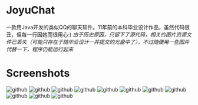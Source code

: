 # JoyuChat
一款用Java开发的类似QQ的聊天软件。11年前的本科毕业设计作品，虽然代码很丑，但每一行因她而很用心:)
_由于历史原因，只留下了源代码，相关的图片资源文件已丢失（可能只存在于随毕业设计一并提交的光盘中了），不过随便用一些图片代替一下，程序仍能运行起来_

# Screenshots
![github](https://github.com/AnderJoeSun/JoyuChat/blob/master/screenshots/joyuchat001.png "github")
![github](https://github.com/AnderJoeSun/JoyuChat/blob/master/screenshots/joyuchat002.png "github")
![github](https://github.com/AnderJoeSun/JoyuChat/blob/master/screenshots/joyuchat003.png "github")
![github](https://github.com/AnderJoeSun/JoyuChat/blob/master/screenshots/joyuchat004.png "github")
![github](https://github.com/AnderJoeSun/JoyuChat/blob/master/screenshots/joyuchat005.png "github")
![github](https://github.com/AnderJoeSun/JoyuChat/blob/master/screenshots/joyuchat006.png "github")
![github](https://github.com/AnderJoeSun/JoyuChat/blob/master/screenshots/joyuchat007.png "github")
![github](https://github.com/AnderJoeSun/JoyuChat/blob/master/screenshots/joyuchat008.png "github")
![github](https://github.com/AnderJoeSun/JoyuChat/blob/master/screenshots/joyuchat009.png "github")
![github](https://github.com/AnderJoeSun/JoyuChat/blob/master/screenshots/joyuchat010.png "github")
![github](https://github.com/AnderJoeSun/JoyuChat/blob/master/screenshots/joyuchat011.png "github")
